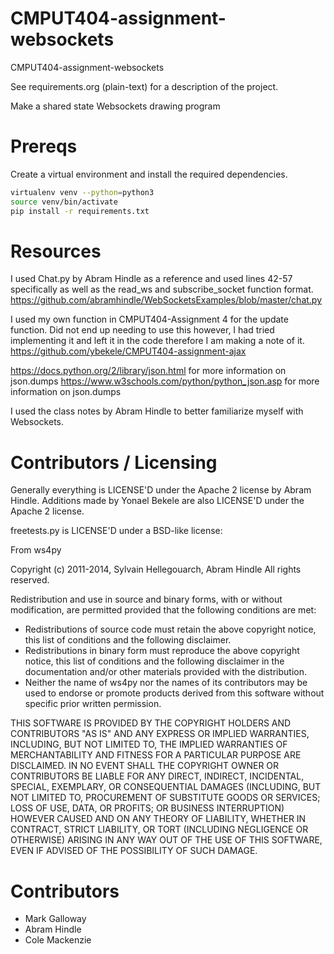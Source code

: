 CMPUT404-assignment-websockets
==============================

CMPUT404-assignment-websockets

See requirements.org (plain-text) for a description of the project.

Make a shared state Websockets drawing program

Prereqs
=======
Create a virtual environment and install the required dependencies.

```bash
virtualenv venv --python=python3
source venv/bin/activate
pip install -r requirements.txt
```

Resources
========================
I used Chat.py by Abram Hindle as a reference and used lines 42-57 specifically as well as the read_ws and subscribe_socket function format. https://github.com/abramhindle/WebSocketsExamples/blob/master/chat.py 

I used my own function in CMPUT404-Assignment 4 for the update function. Did not end up needing to use this however, I had tried implementing it and left it in the code therefore I am making a note of it. https://github.com/ybekele/CMPUT404-assignment-ajax

https://docs.python.org/2/library/json.html for more information on json.dumps 
https://www.w3schools.com/python/python_json.asp for more information on json.dumps

I used the class notes by Abram Hindle to better familiarize myself with Websockets.

Contributors / Licensing
========================

Generally everything is LICENSE'D under the Apache 2 license by Abram Hindle. Additions made by Yonael Bekele are also LICENSE'D under the Apache 2 license. 

freetests.py is LICENSE'D under a BSD-like license:

From ws4py

Copyright (c) 2011-2014, Sylvain Hellegouarch, Abram Hindle
All rights reserved.

Redistribution and use in source and binary forms, with or without
modification, are permitted provided that the following conditions are met:

 * Redistributions of source code must retain the above copyright notice,
   this list of conditions and the following disclaimer.
 * Redistributions in binary form must reproduce the above copyright
   notice, this list of conditions and the following disclaimer in the
   documentation and/or other materials provided with the distribution.
 * Neither the name of ws4py nor the names of its contributors may be used
   to endorse or promote products derived from this software without
   specific prior written permission.

THIS SOFTWARE IS PROVIDED BY THE COPYRIGHT HOLDERS AND CONTRIBUTORS "AS IS"
AND ANY EXPRESS OR IMPLIED WARRANTIES, INCLUDING, BUT NOT LIMITED TO, THE
IMPLIED WARRANTIES OF MERCHANTABILITY AND FITNESS FOR A PARTICULAR PURPOSE
ARE DISCLAIMED. IN NO EVENT SHALL THE COPYRIGHT OWNER OR CONTRIBUTORS BE
LIABLE FOR ANY DIRECT, INDIRECT, INCIDENTAL, SPECIAL, EXEMPLARY, OR
CONSEQUENTIAL DAMAGES (INCLUDING, BUT NOT LIMITED TO, PROCUREMENT OF
SUBSTITUTE GOODS OR SERVICES; LOSS OF USE, DATA, OR PROFITS; OR BUSINESS
INTERRUPTION) HOWEVER CAUSED AND ON ANY THEORY OF LIABILITY, WHETHER IN
CONTRACT, STRICT LIABILITY, OR TORT (INCLUDING NEGLIGENCE OR OTHERWISE)
ARISING IN ANY WAY OUT OF THE USE OF THIS SOFTWARE, EVEN IF ADVISED OF THE
POSSIBILITY OF SUCH DAMAGE.

Contributors
============

* Mark Galloway
* Abram Hindle
* Cole Mackenzie
